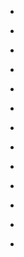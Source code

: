 
- [](/2021/04/1382290950483976200/)

- [](/2019/09/b3bdhszbmsx/)

- [](/2017/12/bdsoclkatzo/)

- [](/2016/12/bnt5sowhlfc/)

- [](/2016/08/bixocq-bnvu/)

- [](/2015/11/wcpsasop_/)

- [](/2015/10/9ereb_sokb/)

- [](/2015/10/9tsj0nmogy/)

- [](/2015/08/6cpxvqmolj/)

- [](/2015/08/6qenvymod0/)

- [](/2014/12/550183498016116737/)

- [](/2014/11/10153366155803912-1/)

- [](/2012/10/262572221480960000/)
